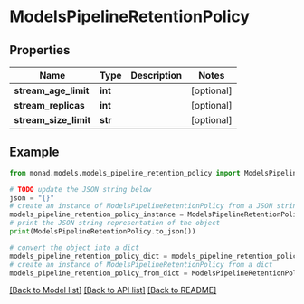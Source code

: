 # ModelsPipelineRetentionPolicy


## Properties

Name | Type | Description | Notes
------------ | ------------- | ------------- | -------------
**stream_age_limit** | **int** |  | [optional] 
**stream_replicas** | **int** |  | [optional] 
**stream_size_limit** | **str** |  | [optional] 

## Example

```python
from monad.models.models_pipeline_retention_policy import ModelsPipelineRetentionPolicy

# TODO update the JSON string below
json = "{}"
# create an instance of ModelsPipelineRetentionPolicy from a JSON string
models_pipeline_retention_policy_instance = ModelsPipelineRetentionPolicy.from_json(json)
# print the JSON string representation of the object
print(ModelsPipelineRetentionPolicy.to_json())

# convert the object into a dict
models_pipeline_retention_policy_dict = models_pipeline_retention_policy_instance.to_dict()
# create an instance of ModelsPipelineRetentionPolicy from a dict
models_pipeline_retention_policy_from_dict = ModelsPipelineRetentionPolicy.from_dict(models_pipeline_retention_policy_dict)
```
[[Back to Model list]](../README.md#documentation-for-models) [[Back to API list]](../README.md#documentation-for-api-endpoints) [[Back to README]](../README.md)


